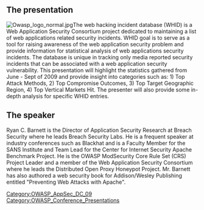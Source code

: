 ## The presentation

![Owasp_logo_normal.jpg](Owasp_logo_normal.jpg
"Owasp_logo_normal.jpg")The web hacking incident database (WHID) is a
Web Application Security Consortium project dedicated to maintaining a
list of web applications related security incidents. WHID goal is to
serve as a tool for raising awareness of the web application security
problem and provide information for statistical analysis of web
applications security incidents. The database is unique in tracking only
media reported security incidents that can be associated with a web
application security vulnerability. This presentation will highlight the
statistics gathered from June - Sept of 2009 and provide insight into
categories such as: 1) Top Attack Methods, 2) Top Compromise Outcomes,
3) Top Target Geographic Region, 4) Top Vertical Markets Hit. The
presenter will also provide some in-depth analysis for specific WHID
entries.

## The speaker

Ryan C. Barnett is the Director of Application Security Research at
Breach Security where he leads Breach Security Labs. He is a frequent
speaker at industry conferences such as Blackhat and is a Faculty Member
for the SANS Institute and Team Lead for the Center for Internet
Security Apache Benchmark Project. He is the OWASP ModSecurity Core Rule
Set (CRS) Project Leader and a member of the Web Application Security
Consortium where he leads the Distributed Open Proxy Honeypot Project.
Mr. Barnett has also authored a web security book for Addison/Wesley
Publishing entitled "Preventing Web Attacks with Apache".

[Category:OWASP_AppSec_DC_09](Category:OWASP_AppSec_DC_09 "wikilink")
[Category:OWASP_Conference_Presentations](Category:OWASP_Conference_Presentations "wikilink")